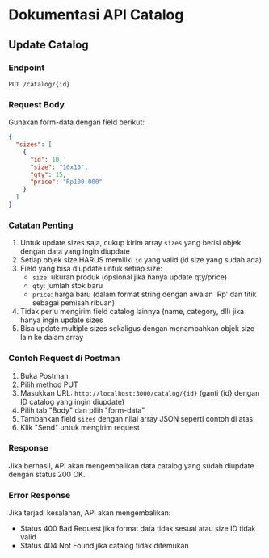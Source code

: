 # Dokumentasi API Catalog

## Update Catalog

### Endpoint

`PUT /catalog/{id}`

### Request Body

Gunakan form-data dengan field berikut:

```json
{
  "sizes": [
    {
      "id": 10,
      "size": "10x10",
      "qty": 15,
      "price": "Rp100.000"
    }
  ]
}
```

### Catatan Penting

1. Untuk update sizes saja, cukup kirim array `sizes` yang berisi objek dengan data yang ingin diupdate
2. Setiap objek size HARUS memiliki `id` yang valid (id size yang sudah ada)
3. Field yang bisa diupdate untuk setiap size:
   - `size`: ukuran produk (opsional jika hanya update qty/price)
   - `qty`: jumlah stok baru
   - `price`: harga baru (dalam format string dengan awalan 'Rp' dan titik sebagai pemisah ribuan)
4. Tidak perlu mengirim field catalog lainnya (name, category, dll) jika hanya ingin update sizes
5. Bisa update multiple sizes sekaligus dengan menambahkan objek size lain ke dalam array

### Contoh Request di Postman

1. Buka Postman
2. Pilih method PUT
3. Masukkan URL: `http://localhost:3000/catalog/{id}` (ganti {id} dengan ID catalog yang ingin diupdate)
4. Pilih tab "Body" dan pilih "form-data"
5. Tambahkan field `sizes` dengan nilai array JSON seperti contoh di atas
6. Klik "Send" untuk mengirim request

### Response

Jika berhasil, API akan mengembalikan data catalog yang sudah diupdate dengan status 200 OK.

### Error Response

Jika terjadi kesalahan, API akan mengembalikan:

- Status 400 Bad Request jika format data tidak sesuai atau size ID tidak valid
- Status 404 Not Found jika catalog tidak ditemukan
